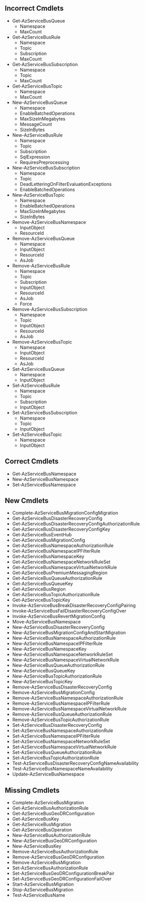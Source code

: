 ## Incorrect Cmdlets

- Get-AzServiceBusQueue
    - Namespace
    - MaxCount
- Get-AzServiceBusRule
    - Namespace
    - Topic
    - Subscription
    - MaxCount
- Get-AzServiceBusSubscription
    - Namespace
    - Topic
    - MaxCount
- Get-AzServiceBusTopic
    - Namespace
    - MaxCount
- New-AzServiceBusQueue
    - Namespace
    - EnableBatchedOperations
    - MaxSizeInMegabytes
    - MessageCount
    - SizeInBytes
- New-AzServiceBusRule
    - Namespace
    - Topic
    - Subscription
    - SqlExpression
    - RequiresPreprocessing
- New-AzServiceBusSubscription
    - Namespace
    - Topic
    - DeadLetteringOnFilterEvaluationExceptions
    - EnableBatchedOperations
- New-AzServiceBusTopic
    - Namespace
    - EnableBatchedOperations
    - MaxSizeInMegabytes
    - SizeInBytes
- Remove-AzServiceBusNamespace
    - InputObject
    - ResourceId
- Remove-AzServiceBusQueue
    - Namespace
    - InputObject
    - ResourceId
    - AsJob
- Remove-AzServiceBusRule
    - Namespace
    - Topic
    - Subscription
    - InputObject
    - ResourceId
    - AsJob
    - Force
- Remove-AzServiceBusSubscription
    - Namespace
    - Topic
    - InputObject
    - ResourceId
    - AsJob
- Remove-AzServiceBusTopic
    - Namespace
    - InputObject
    - ResourceId
    - AsJob
- Set-AzServiceBusQueue
    - Namespace
    - InputObject
- Set-AzServiceBusRule
    - Namespace
    - Topic
    - Subscription
    - InputObject
- Set-AzServiceBusSubscription
    - Namespace
    - Topic
    - InputObject
- Set-AzServiceBusTopic
    - Namespace
    - InputObject

## Correct Cmdlets

- Get-AzServiceBusNamespace
- New-AzServiceBusNamespace
- Set-AzServiceBusNamespace

## New Cmdlets

- Complete-AzServiceBusMigrationConfigMigration
- Get-AzServiceBusDisasterRecoveryConfig
- Get-AzServiceBusDisasterRecoveryConfigAuthorizationRule
- Get-AzServiceBusDisasterRecoveryConfigKey
- Get-AzServiceBusEventHub
- Get-AzServiceBusMigrationConfig
- Get-AzServiceBusNamespaceAuthorizationRule
- Get-AzServiceBusNamespaceIPFilterRule
- Get-AzServiceBusNamespaceKey
- Get-AzServiceBusNamespaceNetworkRuleSet
- Get-AzServiceBusNamespaceVirtualNetworkRule
- Get-AzServiceBusPremiumMessagingRegion
- Get-AzServiceBusQueueAuthorizationRule
- Get-AzServiceBusQueueKey
- Get-AzServiceBusRegion
- Get-AzServiceBusTopicAuthorizationRule
- Get-AzServiceBusTopicKey
- Invoke-AzServiceBusBreakDisasterRecoveryConfigPairing
- Invoke-AzServiceBusFailDisasterRecoveryConfigOver
- Invoke-AzServiceBusRevertMigrationConfig
- Move-AzServiceBusNamespace
- New-AzServiceBusDisasterRecoveryConfig
- New-AzServiceBusMigrationConfigAndStartMigration
- New-AzServiceBusNamespaceAuthorizationRule
- New-AzServiceBusNamespaceIPFilterRule
- New-AzServiceBusNamespaceKey
- New-AzServiceBusNamespaceNetworkRuleSet
- New-AzServiceBusNamespaceVirtualNetworkRule
- New-AzServiceBusQueueAuthorizationRule
- New-AzServiceBusQueueKey
- New-AzServiceBusTopicAuthorizationRule
- New-AzServiceBusTopicKey
- Remove-AzServiceBusDisasterRecoveryConfig
- Remove-AzServiceBusMigrationConfig
- Remove-AzServiceBusNamespaceAuthorizationRule
- Remove-AzServiceBusNamespaceIPFilterRule
- Remove-AzServiceBusNamespaceVirtualNetworkRule
- Remove-AzServiceBusQueueAuthorizationRule
- Remove-AzServiceBusTopicAuthorizationRule
- Set-AzServiceBusDisasterRecoveryConfig
- Set-AzServiceBusNamespaceAuthorizationRule
- Set-AzServiceBusNamespaceIPFilterRule
- Set-AzServiceBusNamespaceNetworkRuleSet
- Set-AzServiceBusNamespaceVirtualNetworkRule
- Set-AzServiceBusQueueAuthorizationRule
- Set-AzServiceBusTopicAuthorizationRule
- Test-AzServiceBusDisasterRecoveryConfigNameAvailability
- Test-AzServiceBusNamespaceNameAvailability
- Update-AzServiceBusNamespace

## Missing Cmdlets

- Complete-AzServiceBusMigration
- Get-AzServiceBusAuthorizationRule
- Get-AzServiceBusGeoDRConfiguration
- Get-AzServiceBusKey
- Get-AzServiceBusMigration
- Get-AzServiceBusOperation
- New-AzServiceBusAuthorizationRule
- New-AzServiceBusGeoDRConfiguration
- New-AzServiceBusKey
- Remove-AzServiceBusAuthorizationRule
- Remove-AzServiceBusGeoDRConfiguration
- Remove-AzServiceBusMigration
- Set-AzServiceBusAuthorizationRule
- Set-AzServiceBusGeoDRConfigurationBreakPair
- Set-AzServiceBusGeoDRConfigurationFailOver
- Start-AzServiceBusMigration
- Stop-AzServiceBusMigration
- Test-AzServiceBusName
